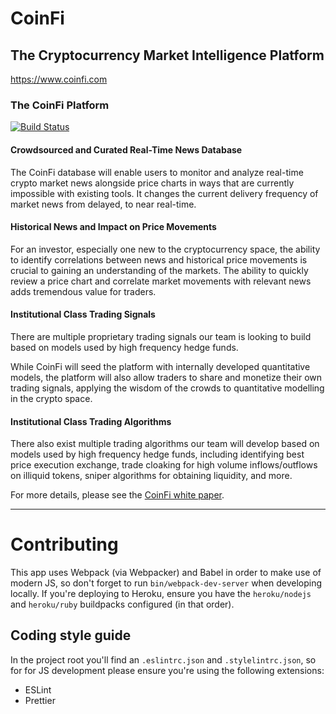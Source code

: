 # CoinFi

## The Cryptocurrency Market Intelligence Platform

https://www.coinfi.com

### The CoinFi Platform

[![Build Status](https://semaphoreci.com/api/v1/coinfi/coinfi/branches/develop/badge.svg)](https://semaphoreci.com/coinfi/coinfi)

#### Crowdsourced and Curated Real-Time News Database

The CoinFi database will enable users to monitor and analyze real-time crypto market news alongside price charts in ways that are currently impossible with existing tools. It changes the current delivery frequency of market news from delayed, to near real-time.

#### Historical News and Impact on Price Movements

For an investor, especially one new to the cryptocurrency space, the ability to identify correlations between news and historical price movements is crucial to gaining an understanding of the markets. The ability to quickly review a price chart and correlate market movements with relevant news adds tremendous value for traders.

#### Institutional Class Trading Signals

There are multiple proprietary trading signals our team is looking to build based on models used by high frequency hedge funds.

While CoinFi will seed the platform with internally developed quantitative models, the platform will also allow traders to share and monetize their own trading signals, applying the wisdom of the crowds to quantitative modelling in the crypto space.

#### Institutional Class Trading Algorithms

There also exist multiple trading algorithms our team will develop based on models used by high frequency hedge funds, including identifying best price execution exchange, trade cloaking for high volume inflows/outflows on illiquid tokens, sniper algorithms for obtaining liquidity, and more.

For more details, please see the [CoinFi white paper](https://docs.google.com/document/d/1p6xaFl4nPv1CuJv6F2fkZ6qBq2lBS6ePyFna8QZt1KM/edit).

---

# Contributing

This app uses Webpack (via Webpacker) and Babel in order to make use of modern JS, so don't forget to run `bin/webpack-dev-server` when developing locally.
If you're deploying to Heroku, ensure you have the `heroku/nodejs` and `heroku/ruby` buildpacks configured (in that order).

## Coding style guide

In the project root you'll find an `.eslintrc.json` and `.stylelintrc.json`, so for for JS development please ensure you're using the following extensions:

* ESLint
* Prettier
